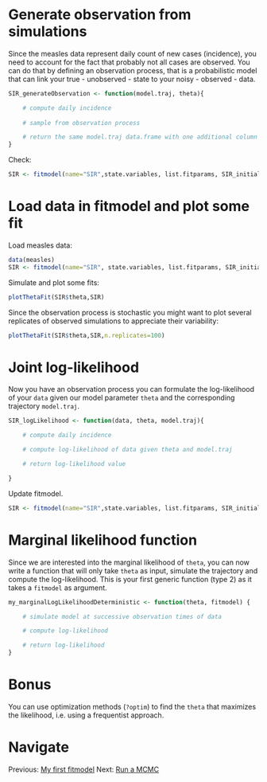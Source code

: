 # Generate observation from simulations

Since the measles data represent daily count of new cases (incidence), you need to account for the fact that probably not all cases are observed. You can do that by defining an observation process, that is a probabilistic model that can link your true - unobserved - state to your noisy - observed - data.


```r
SIR_generateObservation <- function(model.traj, theta){

    # compute daily incidence 
    
    # sample from observation process

    # return the same model.traj data.frame with one additional column called  `observation`
}
```

Check:


```r
SIR <- fitmodel(name="SIR",state.variables, list.fitparams, SIR_initialiseState, SIR_simulateDeterministic, SIR_generateObservation, verbose=TRUE)
```

# Load data in fitmodel and plot some fit
Load measles data:


```r
data(measles)
SIR <- fitmodel(name="SIR", state.variables, list.fitparams, SIR_initialiseState, SIR_simulateDeterministic, SIR_generateObservation, data=measles, verbose=TRUE)
```

Simulate and plot some fits:


```r
plotThetaFit(SIR$theta,SIR)
```

Since the observation process is stochastic you might want to plot several replicates of observed simulations to appreciate their variability:


```r
plotThetaFit(SIR$theta,SIR,n.replicates=100)
```

# Joint log-likelihood

Now you have an observation process you can formulate the log-likelihood of your `data` given our model parameter `theta` and the corresponding trajectory `model.traj`.


```r
SIR_logLikelihood <- function(data, theta, model.traj){

    # compute daily incidence

    # compute log-likelihood of data given theta and model.traj

    # return log-likelihood value

}
```

Update fitmodel.


```r
SIR <- fitmodel(name="SIR",state.variables, list.fitparams, SIR_initialiseState, SIR_simulateDeterministic, SIR_generateObservation, data=measles, log.likelihood=SIR_logLikelihood, verbose=TRUE)
```

# Marginal likelihood function

Since we are interested into the marginal likelihood of `theta`, you can now write a function that will only take `theta` as input, simulate the trajectory and compute the log-likelihood. This is your first generic function (type 2) as it takes a `fitmodel` as argument.


```r
my_marginalLogLikelihoodDeterministic <- function(theta, fitmodel) {

    # simulate model at successive observation times of data

    # compute log-likelihood

    # return log-likelihood
}
```

# Bonus
You can use optimization methods (`?optim`) to find the `theta` that maximizes the likelihood, i.e. using a frequentist approach.

# Navigate
Previous: [My first fitmodel](first_fitmodel.md) Next: [Run a MCMC](mcmc.md)
